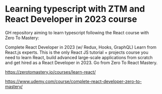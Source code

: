 # Learning typescript with ZTM and React Developer in 2023 course

GH repository aiming to learn typescript following the React course with Zero To Mastery:

Complete React Developer in 2023 (w/ Redux, Hooks, GraphQL) Learn from React.js experts. This is the only React JS tutorial + projects course you need to learn React, build advanced large-scale applications from scratch and get hired as a React Developer in 2023. Go from Zero To React Mastery.

https://zerotomastery.io/courses/learn-react/

https://www.udemy.com/course/complete-react-developer-zero-to-mastery/
